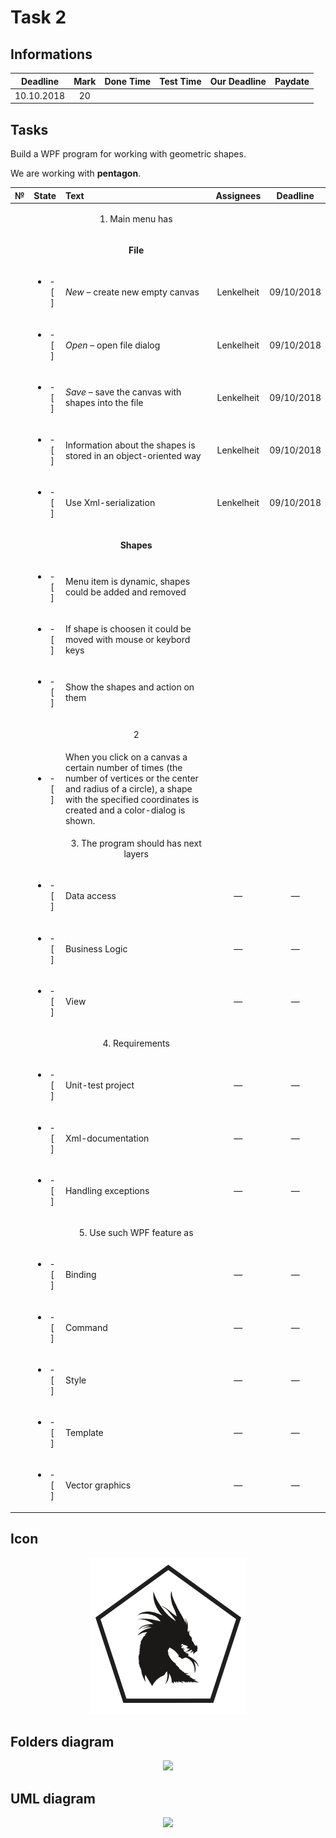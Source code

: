 # Task 2

## Informations

| Deadline |Mark|Done Time |Test Time |Our Deadline|Paydate|
|:--------:|:--:|:--------:|:--------:|:----------:|:-----:|
|10.10.2018| 20 |          |          |            |       |


## Tasks
Build a WPF program for working with geometric shapes.

We are working with **pentagon**.

|№|          State         |                            Text                                           |   Assignees  |  Deadline  |
|-|:----------------------:|:--------------------------------------------------------------------------|:------------:|:----------:|
| |                        | <p align="center">   1. Main menu has    </p>                             |              |            |
| |                        | <p align="center"> **File** </p>                                          |              |            |
| |<ul><li>- [ ] </li></ul>| *New* – create new empty canvas                                           |  Lenkelheit  | 09/10/2018 |
| |<ul><li>- [ ] </li></ul>| *Open* – open file dialog                                                 |  Lenkelheit  | 09/10/2018 |
| |<ul><li>- [ ] </li></ul>| *Save* – save the canvas with shapes into the file                        |  Lenkelheit  | 09/10/2018 |
| |<ul><li>- [ ] </li></ul>| Information about the shapes is stored in an object-oriented way          |  Lenkelheit  | 09/10/2018 |
| |<ul><li>- [ ] </li></ul>| Use Xml-serialization                                                     |  Lenkelheit  | 09/10/2018 |
| |                        | <p align="center">**Shapes** </p>                                         |              |            |
| |<ul><li>- [ ] </li></ul>|   Menu item is dynamic, shapes could be added and removed                 |              |            |
| |<ul><li>- [ ] </li></ul>|   If shape is choosen it could be moved with mouse or keybord keys        |              |            |
| |<ul><li>- [ ] </li></ul>|   Show the shapes and action on them                                      |              |            |
| |                        | <p align="center">    2       </p>                                        |              |            |
| |<ul><li>- [ ] </li></ul>| When you click on a canvas a certain number of times (the number of vertices or the center and radius of a circle), a shape with the specified coordinates is created and a color-dialog is shown.                |              |            |
| |                        | <p align="center"> 3. The program should has next layers </p>             |              |            |
| |<ul><li>- [ ] </li></ul>| Data access                                                               |      —       |      —     |
| |<ul><li>- [ ] </li></ul>| Business Logic                                                            |      —       |      —     |
| |<ul><li>- [ ] </li></ul>| View                                                                      |      —       |      —     |
| |                        | <p align="center"> 4. Requirements </p>                                   |              |            |
| |<ul><li>- [ ] </li></ul>| Unit-test project                                                         |      —       |      —     |
| |<ul><li>- [ ] </li></ul>| Xml-documentation                                                         |      —       |      —     |
| |<ul><li>- [ ] </li></ul>| Handling exceptions                                                       |      —       |      —     |
| |                        |  <p align="center"> 5. Use such WPF feature as </p>                       |              |            |
| |<ul><li>- [ ] </li></ul>| Binding                                                                   |      —       |      —     |
| |<ul><li>- [ ] </li></ul>| Command                                                                   |      —       |      —     |
| |<ul><li>- [ ] </li></ul>| Style                                                                     |      —       |      —     |
| |<ul><li>- [ ] </li></ul>| Template                                                                  |      —       |      —     |
| |<ul><li>- [ ] </li></ul>| Vector graphics                                                           |      —       |      —     |

## Icon

<p align="center">
  <img src="/Images/Task2/ico.png">
</p>

## Folders diagram

<p align="center">
  <img src="/Images/Task2/files.png">
</p>

## UML diagram

<p align="center">
  <img src="/Images/Task2/uml.png">
</p>
 

